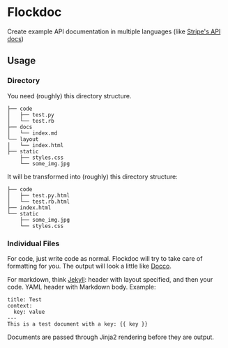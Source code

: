 Flockdoc
========

Create example API documentation in multiple languages (like [Stripe's API
docs][stripe-api])

[stripe-api]: http://stripe.com/docs/api 

Usage
-----

### Directory

You need (roughly) this directory structure.

    ├── code
    │   ├── test.py
    │   └── test.rb
    ├── docs
    │   └── index.md
    └── layout
    │   └── index.html
    ├── static
        ├── styles.css
        └── some_img.jpg

It will be transformed into (roughly) this directory structure:

    ├── code
    │   ├── test.py.html
    │   └── test.rb.html
    ├── index.html
    └── static
        ├── some_img.jpg
        └── styles.css

### Individual Files

For code, just write code as normal. Flockdoc will try to take care of
formatting for you. The output will look a little like [Docco][docco].

For markdown, think [Jekyll][jekyll]: header with layout specified, and then
your code. YAML header with Markdown body. Example:

    title: Test
    context:
      key: value
    ---
    This is a test document with a key: {{ key }}

Documents are passed through Jinja2 rendering before they are output.

[docco]: http://jashkenas.github.io/docco/
[jekyll]: http://jekyllrb.com/
